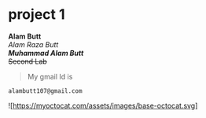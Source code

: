# project 1
**Alam Butt**\
*Alam Raza Butt*\
***Muhammad Alam Butt***\
~~Second Lab~~
>My gmail Id is
```
alambutt107@gmail.com
```
![https://myoctocat.com/assets/images/base-octocat.svg]
